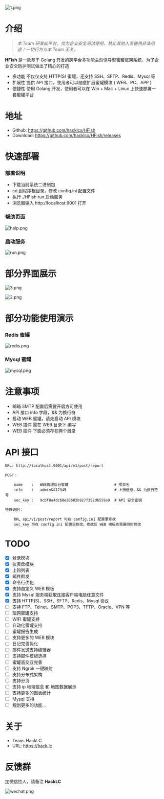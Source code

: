 ![1.png](./images/1.png)

# 介绍

> *本 Team 研发此平台，仅为企业安全测试使用，禁止其他人员使用非法用途！一切行为与本 Team 无关。*

**HFish** 是一款基于 Golang 开发的跨平台多功能主动诱导型蜜罐框架系统，为了企业安全防护测试做出了精心的打造

- 多功能 不仅仅支持 HTTP(S) 蜜罐，还支持 SSH、SFTP、Redis、Mysql 等
- 扩展性 提供 API 接口，使用者可以随意扩展蜜罐模块 ( WEB、PC、APP )
- 便捷性 使用 Golang 开发，使用者可以在 Win + Mac + Linux 上快速部署一套蜜罐平台

# 地址

- Github: https://github.com/hacklcx/HFish
- Download: https://github.com/hacklcx/HFish/releases

# 快速部署

### 部署说明

- 下载当前系统二进制包
- cd 到程序根目录，修改 config.ini 配置文件
- 执行 ./HFish run 启动服务
- 浏览器输入 http://localhost:9001 打开

### 帮助页面

![help.png](./images/help.png)

### 启动服务

![run.png](./images/run.png)

# 部分界面展示

![3.png](./images/3.png)

![2.png](./images/2.png)

# 部分功能使用演示

### Redis 蜜罐

![redis.png](./images/redis.png)

### Mysql 蜜罐

![mysql.png](./images/mysql.png)

# 注意事项

- 邮箱 SMTP 配置后需要开启方可使用
- API 接口 info 字段，&& 为换行符
- 启动 WEB 蜜罐，请先启动 API 模块
- WEB 插件 需在 WEB 目录下 编写
- WEB 插件 下面必须存在两个目录

# API 接口

```
URL: http://localhost:9001/api/v1/post/report

POST：

    name    :   WEB管理后台蜜罐                     # 项目名
    info    :   admin&&12345                      # 上报信息，&& 为换行符号
    sec_key :   9cbf8a4dcb8e30682b927f352d6559a0  # API 安全密钥

特殊说明：

    URL api/v1/post/report 可在 config.ini 配置里修改
    sec_key 可在 config.ini 配置里修改，修改后 WEB 模板也需要同时修改
```

# TODO

- [x] 登录模块
- [x] 仪表盘模块
- [x] 上钩列表
- [x] 邮件群发
- [x] 命令行优化
- [x] 支持自定义 WEB 模板
- [x] 支持 Mysql 服务端获取连接客户端电脑任意文件
- [x] 支持 HTTP(S)、SSH、SFTP、Redis、Mysql 协议
- [ ] 支持 FTP、Telnet、SMTP、POP3、TFTP、Oracle、VPN 等
- [ ] 暗网蜜罐支持
- [ ] WIFI 蜜罐支持
- [ ] 自动化蜜罐支持
- [ ] 蜜罐报告生成
- [ ] 支持更多的 WEB 模块
- [ ] 日记完善优化
- [ ] 邮件发送支持编辑器
- [ ] 支持邮件模板选择
- [ ] 蜜罐高交互完善
- [ ] 支持 Ngrok 一键映射
- [ ] 支持分布式架构
- [ ] 支持分页
- [ ] 支持 ip 地理信息 和 地图数据展示
- [ ] 支持更多的图表统计
- [ ] Mysql 支持
- [ ] 规划更多的功能...

# 关于

- Team: HackLC
- URL: https://hack.lc

# 反馈群

加微信拉人，请备注 **HackLC**

![wechat.png](./images/wechat.jpg)
